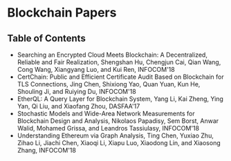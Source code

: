 # Blockchain Papers

## Table of Contents

- Searching an Encrypted Cloud Meets Blockchain: A Decentralized, Reliable and Fair Realization, Shengshan Hu, Chengjun Cai, Qian Wang, Cong Wang, Xiangyang Luo, and Kui Ren, INFOCOM'18
- CertChain: Public and Efficient Certificate Audit Based on Blockchain for TLS Connections, Jing Chen, Shixiong Yao, Quan Yuan, Kun He, Shouling Ji, and Ruiying Du, INFOCOM'18
- EtherQL: A Query Layer for Blockchain System, Yang Li, Kai Zheng, Ying Yan, Qi Liu, and Xiaofang Zhou, DASFAA'17
- Stochastic Models and Wide-Area Network Measurements for Blockchain Design and Analysis, Nikolaos Papadisy, Sem Borst, Anwar Walid, Mohamed Grissa, and Leandros Tassiulasy, INFOCOM'18
- Understanding Ethereum via Graph Analysis, Ting Chen, Yuxiao Zhu, Zihao Li, Jiachi Chen, Xiaoqi Li, Xiapu Luo, Xiaodong Lin, and Xiaosong Zhang, INFOCOM'18
